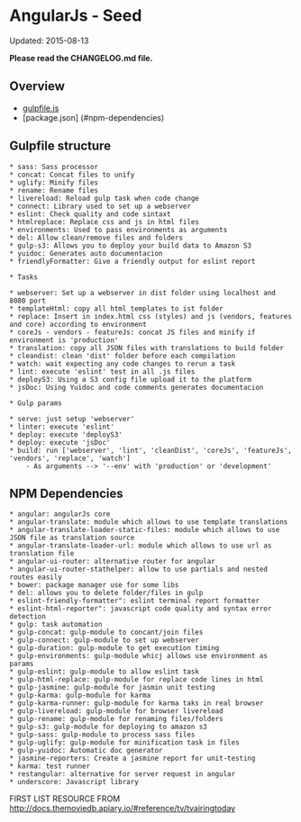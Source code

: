 # AngularJs - Seed

Updated: 2015-08-13

**Please read the CHANGELOG.md file.**

## Overview

  * [gulpfile.js](#gulpfile-structure)
  * [package.json] (#npm-dependencies)

## Gulpfile structure

    * sass: Sass processor
    * concat: Concat files to unify
    * uglify: Minify files
    * rename: Rename files
    * livereload: Reload gulp task when code change
    * connect: Library used to set up a webserver
    * eslint: Check quality and code sintaxt
    * htmlreplace: Replace css and js in html files
    * environments: Used to pass environments as arguments
    * del: Allow clean/remove files and folders
    * gulp-s3: Allows you to deploy your build data to Amazon S3
    * yuidoc: Generates auto documentacion
    * friendlyFormatter: Give a friendly output for eslint report

    * Tasks

    * webserver: Set up a webserver in dist folder using localhost and 8080 port
    * templateHtml: copy all html templates to ist folder
    * replace: Insert in index.html css (styles) and js (vendors, features and core) according to environment
    * coreJs - vendors - featureJs: concat JS files and minify if environment is 'production'
    * translation: copy all JSON files with translations to build folder
    * cleandist: clean 'dist' folder before each compilation
    * watch: wait expecting any code changes to rerun a task
    * lint: execute 'eslint' test in all .js files
    * deployS3: Using a S3 config file upload it to the platform
    * jsDoc: Using Yuidoc and code comments generates documentacion

    * Gulp params

    * serve: just setup 'webserver'
    * linter: execute 'eslint'
    * deploy: execute 'deployS3'
    * deploy: execute 'jsDoc'
    * build: run ['webserver', 'lint', 'cleanDist', 'coreJs', 'featureJs', 'vendors', 'replace', 'watch']
        - As arguments --> '--env' with 'production' or 'development'
        
## NPM Dependencies
 
    * angular: angularJs core
    * angular-translate: module which allows to use template translations
    * angular-translate-loader-static-files: module which allows to use JSON file as translation source
    * angular-translate-loader-url: module which allows to use url as translation file
    * angular-ui-router: alternative router for angular
    * angular-ui-router-stathelper: allow to use partials and nested routes easily
    * bower: package manager use for some libs
    * del: allows you to delete folder/files in gulp
    * eslint-friendly-formatter": eslint terminal report formatter
    * eslint-html-reporter": javascript code quality and syntax error detection
    * gulp: task automation
    * gulp-concat: gulp-module to concant/join files
    * gulp-connect: gulp-module to set up webserver
    * gulp-duration: gulp-module to get execution timing
    * gulp-environments: gulp-module whicj allows use environment as params
    * gulp-eslint: gulp-module to allow eslint task
    * gulp-html-replace: gulp-module for replace code lines in html
    * gulp-jasmine: gulp-module for jasmin unit testing
    * gulp-karma: gulp-module for karma
    * gulp-karma-runner: gulp-module for karma taks in real browser
    * gulp-livereload: gulp-module for browser livereload
    * gulp-rename: gulp-module for renaming files/folders
    * gulp-s3: gulp-module for deploying to amazon s3
    * gulp-sass: gulp-module to process sass files
    * gulp-uglify: gulp-module for minification task in files
    * gulp-yuidoc: Automatic doc generator
    * jasmine-reporters: Create a jasmine report for unit-testing
    * karma: test runner
    * restangular: alternative for server request in angular
    * underscore: Javascript library



FIRST LIST RESOURCE FROM http://docs.themoviedb.apiary.io/#reference/tv/tvairingtoday
